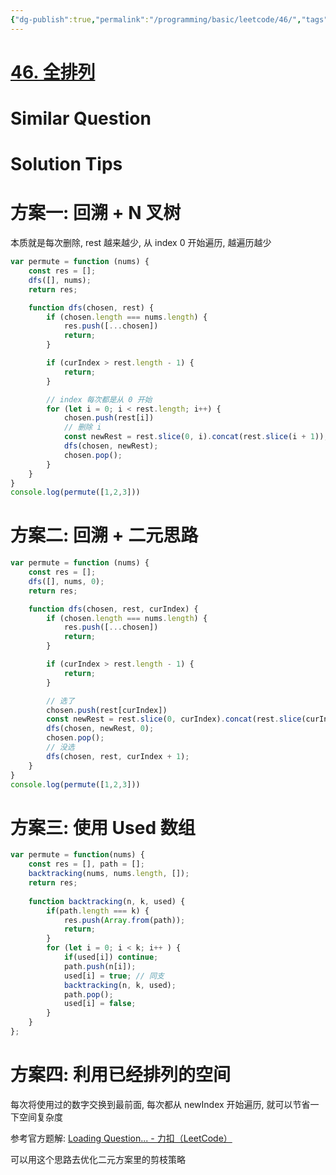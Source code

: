 ```yaml
---
{"dg-publish":true,"permalink":"/programming/basic/leetcode/46/","tags":["leetcode/backtracking/permutation"]}
---
```



# [46. 全排列](https://leetcode.cn/problems/permutations/)

# Similar Question

# Solution Tips

# 方案一: 回溯 + N 叉树

本质就是每次删除, rest 越来越少, 从 index 0 开始遍历, 越遍历越少

```js
var permute = function (nums) {
    const res = [];
    dfs([], nums);
    return res;

    function dfs(chosen, rest) {
        if (chosen.length === nums.length) {
            res.push([...chosen])
            return;
        }

        if (curIndex > rest.length - 1) {
            return;
        }

        // index 每次都是从 0 开始
        for (let i = 0; i < rest.length; i++) {
            chosen.push(rest[i])
			// 删除 i
            const newRest = rest.slice(0, i).concat(rest.slice(i + 1));
            dfs(chosen, newRest);
            chosen.pop();
        }
    }
}
console.log(permute([1,2,3]))
```

# 方案二: 回溯 + 二元思路

```js
var permute = function (nums) {
    const res = [];
    dfs([], nums, 0);
    return res;

    function dfs(chosen, rest, curIndex) {
        if (chosen.length === nums.length) {
            res.push([...chosen])
            return;
        }

        if (curIndex > rest.length - 1) {
            return;
        }

        // 选了
        chosen.push(rest[curIndex])
        const newRest = rest.slice(0, curIndex).concat(rest.slice(curIndex + 1));
        dfs(chosen, newRest, 0);
        chosen.pop();
        // 没选
        dfs(chosen, rest, curIndex + 1);
    }
}
console.log(permute([1,2,3]))
```

# 方案三: 使用 Used 数组

```js
var permute = function(nums) {
    const res = [], path = [];
    backtracking(nums, nums.length, []);
    return res;
    
    function backtracking(n, k, used) {
        if(path.length === k) {
            res.push(Array.from(path));
            return;
        }
        for (let i = 0; i < k; i++ ) {
            if(used[i]) continue;
            path.push(n[i]);
            used[i] = true; // 同支
            backtracking(n, k, used);
            path.pop();
            used[i] = false;
        }
    }
};
```

# 方案四: 利用已经排列的空间

每次将使用过的数字交换到最前面, 每次都从 newIndex 开始遍历, 就可以节省一下空间复杂度

参考官方题解: [Loading Question... - 力扣（LeetCode）](https://leetcode.cn/problems/permutations/solution/quan-pai-lie-by-leetcode-solution-2/)

可以用这个思路去优化二元方案里的剪枝策略
